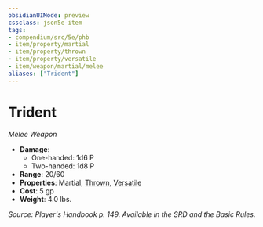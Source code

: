 ```yaml
---
obsidianUIMode: preview
cssclass: json5e-item
tags:
- compendium/src/5e/phb
- item/property/martial
- item/property/thrown
- item/property/versatile
- item/weapon/martial/melee
aliases: ["Trident"]
---
```

# Trident
*Melee Weapon*  

- **Damage**:
  - One-handed: 1d6 P
  - Two-handed: 1d8 P
- **Range**: 20/60
- **Properties**: Martial, [Thrown](/compendium/rules/item-properties.md#Thrown), [Versatile](/compendium/rules/item-properties.md#Versatile)
- **Cost**: 5 gp
- **Weight**: 4.0 lbs.

*Source: Player's Handbook p. 149. Available in the SRD and the Basic Rules.*